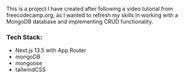 This is a project I have created after following a video tutorial from freecodecamp.org, as I wanted to refresh my skills in working with a MongoDB database and implementing CRUD functionality.

### Tech Stack:

- Next.js 13.5 with App Router
- mongoDB
- mongoose
- tailwindCSS
